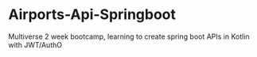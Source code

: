 # Airports-Api-Springboot
Multiverse 2 week bootcamp, learning to create spring boot APIs in Kotlin with JWT/AuthO
